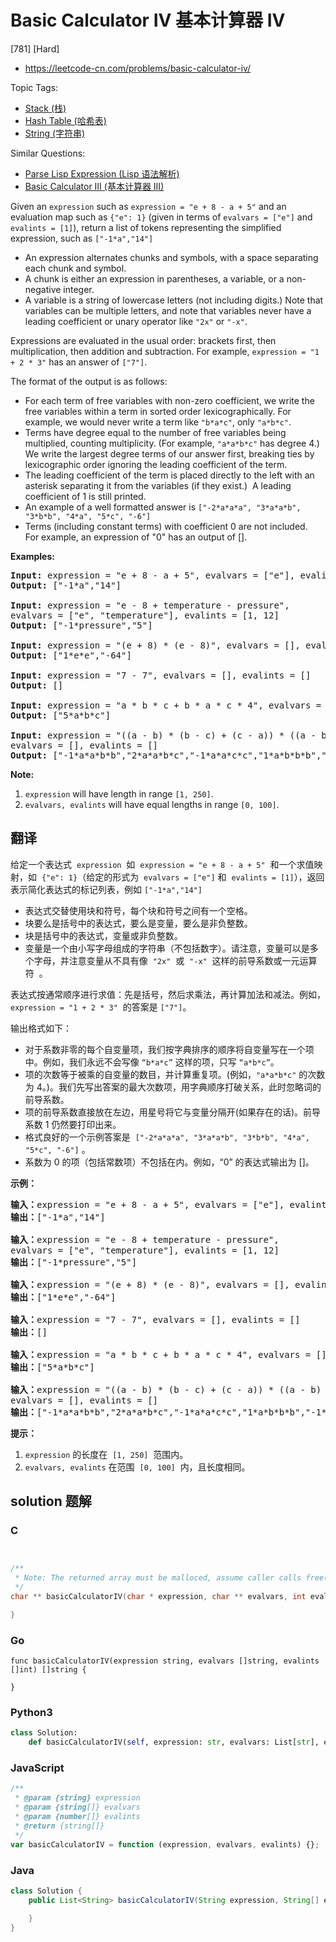 # Basic Calculator IV 基本计算器 IV

[781] [Hard]

- https://leetcode-cn.com/problems/basic-calculator-iv/

Topic Tags:

- [Stack (栈)](https://leetcode-cn.com/tag/stack/)
- [Hash Table (哈希表)](https://leetcode-cn.com/tag/hash-table/)
- [String (字符串)](https://leetcode-cn.com/tag/string/)

Similar Questions:

- [Parse Lisp Expression (Lisp 语法解析)](https://leetcode-cn.com/problems/parse-lisp-expression/)
- [Basic Calculator III (基本计算器 III)](https://leetcode-cn.com/problems/basic-calculator-iii/)

Given an `expression` such as `expression = "e + 8 - a + 5"` and an evaluation map such as `{"e": 1}` (given in terms of `evalvars = ["e"]` and `evalints = [1]`), return a list of tokens representing the simplified expression, such as `["-1*a","14"]`

- An expression alternates chunks and symbols, with a space separating each chunk and symbol.
- A chunk is either an expression in parentheses, a variable, or a non-negative integer.
- A variable is a string of lowercase letters (not including digits.) Note that variables can be multiple letters, and note that variables never have a leading coefficient or unary operator like `"2x"` or `"-x"`.

Expressions are evaluated in the usual order: brackets first, then multiplication, then addition and subtraction. For example, `expression = "1 + 2 * 3"` has an answer of `["7"]`.

The format of the output is as follows:

- For each term of free variables with non-zero coefficient, we write the free variables within a term in sorted order lexicographically. For example, we would never write a term like `"b*a*c"`, only `"a*b*c"`.
- Terms have degree equal to the number of free variables being multiplied, counting multiplicity. (For example, `"a*a*b*c"` has degree 4.) We write the largest degree terms of our answer first, breaking ties by lexicographic order ignoring the leading coefficient of the term.
- The leading coefficient of the term is placed directly to the left with an asterisk separating it from the variables (if they exist.)  A leading coefficient of 1 is still printed.
- An example of a well formatted answer is `["-2*a*a*a", "3*a*a*b", "3*b*b", "4*a", "5*c", "-6"]`
- Terms (including constant terms) with coefficient 0 are not included.  For example, an expression of "0" has an output of \[\].

**Examples:**

<pre><strong>Input:</strong> expression = "e + 8 - a + 5", evalvars = ["e"], evalints = [1]
<strong>Output:</strong> ["-1*a","14"]

<strong>Input:</strong> expression = "e - 8 + temperature - pressure",
evalvars = ["e", "temperature"], evalints = [1, 12]
<strong>Output:</strong> ["-1*pressure","5"]

<strong>Input:</strong> expression = "(e + 8) * (e - 8)", evalvars = [], evalints = []
<strong>Output:</strong> ["1*e*e","-64"]

<strong>Input:</strong> expression = "7 - 7", evalvars = [], evalints = []
<strong>Output:</strong> []

<strong>Input:</strong> expression = "a * b * c + b * a * c * 4", evalvars = [], evalints = []
<strong>Output:</strong> ["5*a*b*c"]

<strong>Input:</strong> expression = "((a - b) * (b - c) + (c - a)) * ((a - b) + (b - c) * (c - a))",
evalvars = [], evalints = []
<strong>Output:</strong> ["-1*a*a*b*b","2*a*a*b*c","-1*a*a*c*c","1*a*b*b*b","-1*a*b*b*c","-1*a*b*c*c","1*a*c*c*c","-1*b*b*b*c","2*b*b*c*c","-1*b*c*c*c","2*a*a*b","-2*a*a*c","-2*a*b*b","2*a*c*c","1*b*b*b","-1*b*b*c","1*b*c*c","-1*c*c*c","-1*a*a","1*a*b","1*a*c","-1*b*c"]
</pre>

**Note:**

1.  `expression` will have length in range `[1, 250]`.
2.  `evalvars, evalints` will have equal lengths in range `[0, 100]`.

## 翻译

给定一个表达式  `expression`  如  `expression = "e + 8 - a + 5"`  和一个求值映射，如  `{"e": 1}`（给定的形式为  `evalvars = ["e"]` 和  `evalints = [1]`），返回表示简化表达式的标记列表，例如 `["-1*a","14"]`

- 表达式交替使用块和符号，每个块和符号之间有一个空格。
- 块要么是括号中的表达式，要么是变量，要么是非负整数。
- 块是括号中的表达式，变量或非负整数。
- 变量是一个由小写字母组成的字符串（不包括数字）。请注意，变量可以是多个字母，并注意变量从不具有像  `"2x"`  或  `"-x"`  这样的前导系数或一元运算符  。

表达式按通常顺序进行求值：先是括号，然后求乘法，再计算加法和减法。例如，`expression = "1 + 2 * 3"`  的答案是 `["7"]`。

输出格式如下：

- 对于系数非零的每个自变量项，我们按字典排序的顺序将自变量写在一个项中。例如，我们永远不会写像 `“b*a*c”` 这样的项，只写 `“a*b*c”`。
- 项的次数等于被乘的自变量的数目，并计算重复项。(例如，`"a*a*b*c"` 的次数为 4。)。我们先写出答案的最大次数项，用字典顺序打破关系，此时忽略词的前导系数。
- 项的前导系数直接放在左边，用星号将它与变量分隔开(如果存在的话)。前导系数 1 仍然要打印出来。
- 格式良好的一个示例答案是  `["-2*a*a*a", "3*a*a*b", "3*b*b", "4*a", "5*c", "-6"]` 。
- 系数为 0 的项（包括常数项）不包括在内。例如，“0” 的表达式输出为 \[\]。

**示例：**

<pre><strong>输入：</strong>expression = "e + 8 - a + 5", evalvars = ["e"], evalints = [1]
<strong>输出：</strong>["-1*a","14"]

<strong>输入：</strong>expression = "e - 8 + temperature - pressure",
evalvars = ["e", "temperature"], evalints = [1, 12]
<strong>输出：</strong>["-1*pressure","5"]

<strong>输入：</strong>expression = "(e + 8) * (e - 8)", evalvars = [], evalints = []
<strong>输出：</strong>["1*e*e","-64"]

<strong>输入：</strong>expression = "7 - 7", evalvars = [], evalints = []
<strong>输出：</strong>[]

<strong>输入：</strong>expression = "a * b * c + b * a * c * 4", evalvars = [], evalints = []
<strong>输出：</strong>["5*a*b*c"]

<strong>输入：</strong>expression = "((a - b) * (b - c) + (c - a)) * ((a - b) + (b - c) * (c - a))",
evalvars = [], evalints = []
<strong>输出：</strong>["-1*a*a*b*b","2*a*a*b*c","-1*a*a*c*c","1*a*b*b*b","-1*a*b*b*c","-1*a*b*c*c","1*a*c*c*c","-1*b*b*b*c","2*b*b*c*c","-1*b*c*c*c","2*a*a*b","-2*a*a*c","-2*a*b*b","2*a*c*c","1*b*b*b","-1*b*b*c","1*b*c*c","-1*c*c*c","-1*a*a","1*a*b","1*a*c","-1*b*c"]
</pre>

**提示：**

1.  `expression` 的长度在  `[1, 250]`  范围内。
2.  `evalvars, evalints` 在范围  `[0, 100]`  内，且长度相同。

## solution 题解

### C

```c


/**
 * Note: The returned array must be malloced, assume caller calls free().
 */
char ** basicCalculatorIV(char * expression, char ** evalvars, int evalvarsSize, int* evalints, int evalintsSize, int* returnSize){

}


```

### Go

```golang
func basicCalculatorIV(expression string, evalvars []string, evalints []int) []string {

}
```

### Python3

```python
class Solution:
    def basicCalculatorIV(self, expression: str, evalvars: List[str], evalints: List[int]) -> List[str]:

```

### JavaScript

```javascript
/**
 * @param {string} expression
 * @param {string[]} evalvars
 * @param {number[]} evalints
 * @return {string[]}
 */
var basicCalculatorIV = function (expression, evalvars, evalints) {};
```

### Java

```java
class Solution {
    public List<String> basicCalculatorIV(String expression, String[] evalvars, int[] evalints) {

    }
}
```
